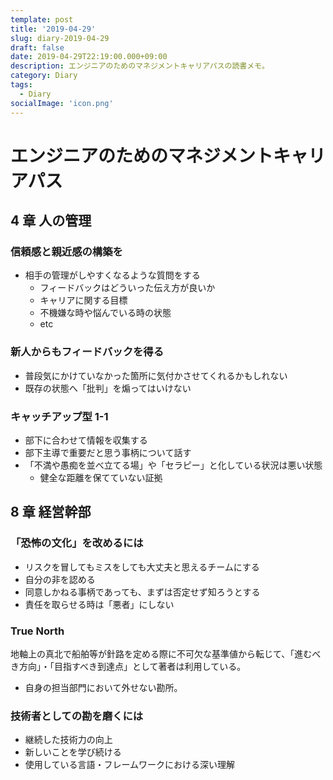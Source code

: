```yaml
---
template: post
title: '2019-04-29'
slug: diary-2019-04-29
draft: false
date: 2019-04-29T22:19:00.000+09:00
description: エンジニアのためのマネジメントキャリアパスの読書メモ。
category: Diary
tags:
  - Diary
socialImage: 'icon.png'
---
```


# エンジニアのためのマネジメントキャリアパス

## 4 章 人の管理

### 信頼感と親近感の構築を

- 相手の管理がしやすくなるような質問をする
  - フィードバックはどういった伝え方が良いか
  - キャリアに関する目標
  - 不機嫌な時や悩んでいる時の状態
  - etc

### 新人からもフィードバックを得る

- 普段気にかけていなかった箇所に気付かさせてくれるかもしれない
- 既存の状態へ「批判」を煽ってはいけない

### キャッチアップ型 1-1

- 部下に合わせて情報を収集する
- 部下主導で重要だと思う事柄について話す
- 「不満や愚痴を並べ立てる場」や「セラピー」と化している状況は悪い状態
  - 健全な距離を保てていない証拠

## 8 章 経営幹部

### 「恐怖の文化」を改めるには

- リスクを冒してもミスをしても大丈夫と思えるチームにする
- 自分の非を認める
- 同意しかねる事柄であっても、まずは否定せず知ろうとする
- 責任を取らせる時は「悪者」にしない

### True North

地軸上の真北で船舶等が針路を定める際に不可欠な基準値から転じて、「進むべき方向」・「目指すべき到達点」として著者は利用している。

- 自身の担当部門において外せない勘所。

### 技術者としての勘を磨くには

- 継続した技術力の向上
- 新しいことを学び続ける
- 使用している言語・フレームワークにおける深い理解

